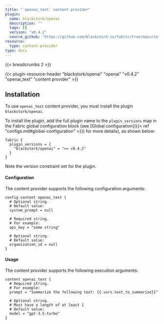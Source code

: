 ```yaml
---
title: "`openai_text` content provider"
plugin:
  name: blackstork/openai
  description: ""
  tags: []
  version: "v0.4.2"
  source_github: "https://github.com/blackstork-io/fabric/tree/main/internal/openai/"
resource:
  type: content-provider
type: docs
---
```


{{< breadcrumbs 2 >}}

{{< plugin-resource-header "blackstork/openai" "openai" "v0.4.2" "openai_text" "content provider" >}}

## Installation

To use `openai_text` content provider, you must install the plugin `blackstork/openai`.

To install the plugin, add the full plugin name to the `plugin_versions` map in the Fabric global configuration block (see [Global configuration]({{< ref "configs.md#global-configuration" >}}) for more details), as shown below:

```hcl
fabric {
  plugin_versions = {
    "blackstork/openai" = ">= v0.4.2"
  }
}
```

Note the version constraint set for the plugin.


#### Configuration

The content provider supports the following configuration arguments:

```hcl
config content openai_text {
  # Optional string.
  # Default value:
  system_prompt = null

  # Required string.
  # For example:
  api_key = "some string"

  # Optional string.
  # Default value:
  organization_id = null
}
```

#### Usage

The content provider supports the following execution arguments:

```hcl
content openai_text {
  # Required string.
  # For example:
  prompt = "Summarize the following text: {{.vars.text_to_summarize}}"

  # Optional string.
  # Must have a length of at least 1
  # Default value:
  model = "gpt-3.5-turbo"
}
```


